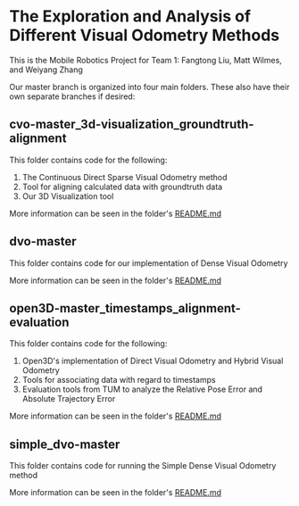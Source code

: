 # The Exploration and Analysis of Different Visual Odometry Methods

This is the Mobile Robotics Project for Team 1: Fangtong Liu, Matt Wilmes, and Weiyang Zhang

Our master branch is organized into four main folders. These also have their own separate branches if desired:

## cvo-master_3d-visualization_groundtruth-alignment

This folder contains code for the following:
1. The Continuous Direct Sparse Visual Odometry method
2. Tool for aligning calculated data with groundtruth data
3. Our 3D Visualization tool

More information can be seen in the folder's [README.md](https://github.com/mattbwilmes/MobileRoboticsProject/blob/master/cvo-master_3d-visualization_groundtruth-alignment/README.md)


## dvo-master

This folder contains code for our implementation of Dense Visual Odometry

More information can be seen in the folder's [README.md](https://github.com/mattbwilmes/MobileRoboticsProject/blob/master/dvo-master/README.md)


## open3D-master_timestamps_alignment-evaluation

This folder contains code for the following:
1. Open3D's implementation of Direct Visual Odometry and Hybrid Visual Odometry
2. Tools for associating data with regard to timestamps
3. Evaluation tools from TUM to analyze the Relative Pose Error and Absolute Trajectory Error


More information can be seen in the folder's [README.md](https://github.com/mattbwilmes/MobileRoboticsProject/blob/master/open3D-master_timestamps_alignment-evaluation/README.md)


## simple_dvo-master

This folder contains code for running the Simple Dense Visual Odometry method

More information can be seen in the folder's [README.md](https://github.com/mattbwilmes/MobileRoboticsProject/blob/master/simple_dvo-master/README.md)
